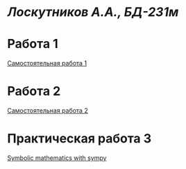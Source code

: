 # _Лоскутников А.А., БД-231м_

# Работа 1
[Самостоятельная работа 1](Самостоятельная%20работа%201.ipynb)
# Работа 2
[Самостоятельная работа 2](Самостоятельная%20работа%202.ipynb)
# Практическая работа 3
[Symbolic mathematics with sympy](https://github.com/WYSTANich/PDA_sol-/blob/main/01_Symbolic_mathematics_with_Sympy.ipynb)
